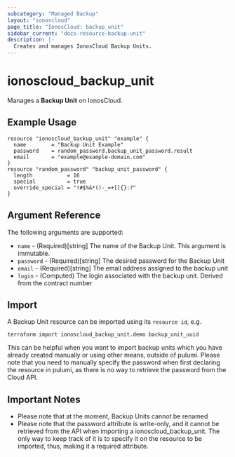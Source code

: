 ```yaml
---
subcategory: "Managed Backup"
layout: "ionoscloud"
page_title: "IonosCloud: backup_unit"
sidebar_current: "docs-resource-backup-unit"
description: |-
  Creates and manages IonosCloud Backup Units.
---
```


# ionoscloud_backup_unit

Manages a **Backup Unit** on IonosCloud.

## Example Usage

```hcl
resource "ionoscloud_backup_unit" "example" {
  name        = "Backup Unit Example"
  password    = random_password.backup_unit_password.result
  email       = "example@example-domain.com"
}
resource "random_password" "backup_unit_password" {
  length           = 16
  special          = true
  override_special = "!#$%&*()-_=+[]{}:?"
}
```

## Argument Reference

The following arguments are supported:

- `name` - (Required)[string] The name of the Backup Unit. This argument is immutable.
- `password` - (Required)[string] The desired password for the Backup Unit
- `email` - (Required)[string] The email address assigned to the backup unit
- `login` - (Computed) The login associated with the backup unit. Derived from the contract number

## Import

A Backup Unit resource can be imported using its `resource id`, e.g.

```shell
terraform import ionoscloud_backup_unit.demo backup_unit_uuid
```

This can be helpful when you want to import backup units which you have already created manually or using other means, outside of pulumi. Please note that you need to manually specify the password when first declaring the resource in pulumi, as there is no way to retrieve the password from the Cloud API.

## Important Notes

- Please note that at the moment, Backup Units cannot be renamed
- Please note that the password attribute is write-only, and it cannot be retrieved from the API when importing a ionoscloud_backup_unit. The only way to keep track of it is to specify it on the resource to be imported, thus, making it a required attribute.
